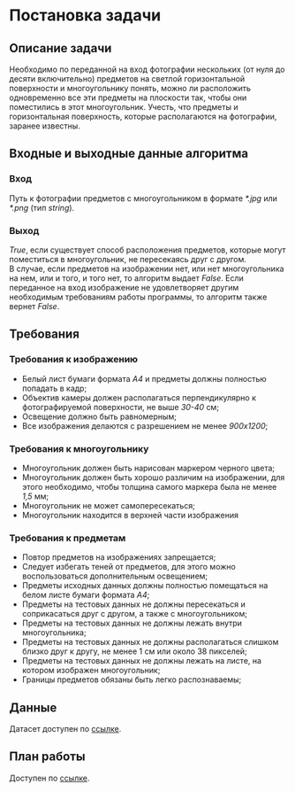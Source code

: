 # Постановка задачи   
## Описание задачи  
Необходимо по переданной на вход фотографии нескольких (от нуля до десяти включительно) предметов на светлой горизонтальной поверхности 
и многоугольнику понять, можно ли расположить одновременно все эти предметы на плоскости так, чтобы они поместились в этот многоугольник. 
Учесть, что предметы и горизонтальная поверхность, которые располагаются на фотографии, заранее известны.
## Входные и выходные данные алгоритма  
### Вход  
Путь к фотографии предметов с многоугольником в формате _*.jpg_ или _*.png_ (тип _string_).  
### Выход  
_True_, если существует способ расположения предметов, которые могут поместиться в многоугольник, не пересекаясь друг с другом.  
В случае, если предметов на изображении нет, или нет многоугольника на нем, или и того, и того нет, то алгоритм выдает _False_.
Если переданное на вход изображение не удовлетворяет другим необходимым требованиям работы 
программы, то алгоритм также вернет _False_.
## Требования  
### Требования к изображению  
* Белый лист бумаги формата _А4_ и предметы должны полностью попадать в кадр;  
* Объектив камеры должен располагаться перпендикулярно к фотографируемой поверхности, не выше _30-40_ см;  
* Освещение должно быть равномерным;  
* Все изображения делаются с разрешением не менее _900х1200_;  
### Требования к многоугольнику  
* Многоугольник должен быть нарисован маркером черного цвета;  
* Многоугольник должен быть хорошо различим на изображении, для этого необходимо, чтобы толщина самого маркера была не менее _1,5_ мм;  
* Многоугольник не может самопересекаться;
* Многоугольник находится в верхней части изображения
### Требования к предметам  
* Повтор предметов на изображениях запрещается;  
* Следует избегать теней от предметов, для этого можно воспользоваться дополнительным освещением;  
* Предметы исходных данных должны полностью помещаться на белом листе бумаги формата _А4_;  
* Предметы на тестовых данных не должны пересекаться и соприкасаться друг с другом, а также с многоугольником;  
* Предметы на тестовых данных не должны лежать внутри многоугольника;   
* Предметы на тестовых данных не должны располагаться слишком близко друг к другу, не менее 1 см или около 38 пикселей;   
* Предметы на тестовых данных не должны лежать на листе, на котором изображен многоугольник; 
* Границы предметов обязаны быть легко распознаваемы;  
## Данные  
Датасет доступен по [ссылке](https://github.com/gallyamovann/intelligent-placer/tree/develop/data).  
## План работы  
Доступен по [ссылке](https://github.com/gallyamovann/intelligent-placer/blob/develop/PLAN.md).  